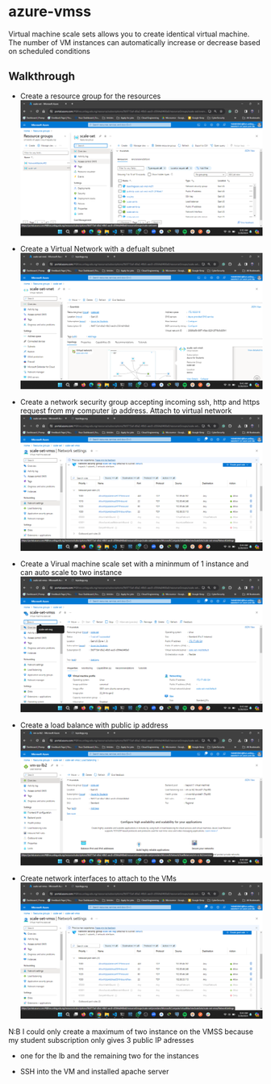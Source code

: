 # azure-vmss

Virtual machine scale sets allows you to create identical virtual machine. The number of VM instances can automatically increase or decrease based on scheduled conditions

## Walkthrough
- Create a resource group for the resources
![storage account](./images/resource-group.png)

- Create a Virtual Network with a defualt subnet
![storage account](./images/scale-set-vnets.png)

- Create a network security group accepting incoming ssh, http and https request from 
my computer ip address. Attach to virtual network
![storage account](./images/vmss-nsg.png)

- Create a Virual machine scale set with a mininmum of 1 instance and can auto scale to two instance 
![storage account](./images/scale-set-vmss.png)

- Create a load balance with public ip address
![storage account](./images/vmss-lb.png)

- Create network interfaces to attach to the VMs
![storage account](./images/vmss-nsg.png)


N:B I could only create a maximum of two instance on the VMSS because my student subscription only gives 3 public IP adresses
- one for the lb and the remaining two for the instances 


- SSH into the VM and installed apache server 